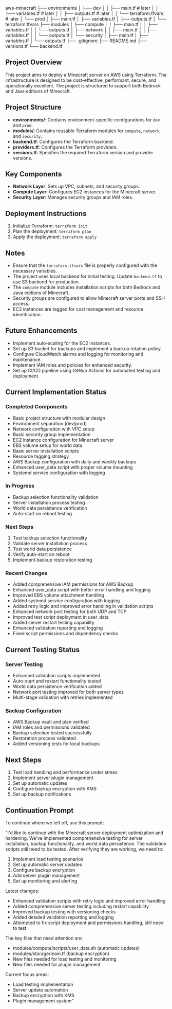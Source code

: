 aws-minecraft
├── environments
│   ├── dev
│   │   ├── main.tf # later
│   │   ├── variables.tf # later
│   │   ├── outputs.tf # later
│   │   └── terraform.tfvars # later
│   └── prod
│       ├── main.tf
│       ├── variables.tf
│       ├── outputs.tf
│       └── terraform.tfvars
├── modules
│   ├── compute
│   │   ├── main.tf
│   │   ├── variables.tf
│   │   └── outputs.tf
│   ├── network
│   │   ├── main.tf
│   │   ├── variables.tf
│   │   └── outputs.tf
│   └── security
│       ├── main.tf
│       ├── variables.tf
│       └── outputs.tf
├── .gitignore
├── README.md
├── versions.tf
└── backend.tf

## Project Overview

This project aims to deploy a Minecraft server on AWS using Terraform. The infrastructure is designed to be cost-effective, performant, secure, and operationally excellent. The project is structured to support both Bedrock and Java editions of Minecraft.

## Project Structure

- **environments/**: Contains environment-specific configurations for `dev` and `prod`.
- **modules/**: Contains reusable Terraform modules for `compute`, `network`, and `security`.
- **backend.tf**: Configures the Terraform backend.
- **providers.tf**: Configures the Terraform providers.
- **versions.tf**: Specifies the required Terraform version and provider versions.

## Key Components

- **Network Layer**: Sets up VPC, subnets, and security groups.
- **Compute Layer**: Configures EC2 instances for the Minecraft server.
- **Security Layer**: Manages security groups and IAM roles.

## Deployment Instructions

1. Initialize Terraform: `terraform init`
2. Plan the deployment: `terraform plan`
3. Apply the deployment: `terraform apply`

## Notes

- Ensure that the `terraform.tfvars` file is properly configured with the necessary variables.
- The project uses local backend for initial testing. Update `backend.tf` to use S3 backend for production.
- The `compute` module includes installation scripts for both Bedrock and Java editions of Minecraft.
- Security groups are configured to allow Minecraft server ports and SSH access.
- EC2 instances are tagged for cost management and resource identification.

## Future Enhancements

- Implement auto-scaling for the EC2 instances.
- Set up S3 bucket for backups and implement a backup rotation policy.
- Configure CloudWatch alarms and logging for monitoring and maintenance.
- Implement IAM roles and policies for enhanced security.
- Set up CI/CD pipeline using GitHub Actions for automated testing and deployment.

## Current Implementation Status

### Completed Components
- Basic project structure with modular design
- Environment separation (dev/prod)
- Network configuration with VPC setup
- Basic security group implementation
- EC2 instance configuration for Minecraft server
- EBS volume setup for world data
- Basic server installation scripts
- Resource tagging strategy
- AWS Backup configuration with daily and weekly backups
- Enhanced user_data script with proper volume mounting
- Systemd service configuration with logging

### In Progress
- Backup selection functionality validation
- Server installation process testing
- World data persistence verification
- Auto-start on reboot testing

### Next Steps
1. Test backup selection functionality
2. Validate server installation process
3. Test world data persistence
4. Verify auto-start on reboot
5. Implement backup restoration testing

### Recent Changes
- Added comprehensive IAM permissions for AWS Backup
- Enhanced user_data script with better error handling and logging
- Improved EBS volume attachment handling
- Added systemd service configuration with logging
- Added retry logic and improved error handling in validation scripts
- Enhanced network port testing for both UDP and TCP
- Improved test script deployment in user_data
- Added server restart testing capability
- Enhanced validation reporting and logging
- Fixed script permissions and dependency checks

## Current Testing Status

### Server Testing
- Enhanced validation scripts implemented
- Auto-start and restart functionality tested
- World data persistence verification added
- Network port testing improved for both server types
- Multi-stage validation with retries implemented

### Backup Configuration
- AWS Backup vault and plan verified
- IAM roles and permissions validated
- Backup selection tested successfully
- Restoration process validated
- Added versioning tests for local backups

## Next Steps
1. Test load handling and performance under stress
2. Implement server plugin management
3. Set up automatic updates
4. Configure backup encryption with KMS
5. Set up backup notifications

## Continuation Prompt
To continue where we left off, use this prompt:

"I'd like to continue with the Minecraft server deployment optimization and hardening. We've implemented comprehensive testing for server installation, backup functionality, and world data persistence. The validation scripts still need to be tested. After verifying they are working, we need to:
1. Implement load testing scenarios
2. Set up automatic server updates
3. Configure backup encryption
4. Add server plugin management
5. Set up monitoring and alerting

Latest changes:
- Enhanced validation scripts with retry logic and improved error handling
- Added comprehensive server testing including restart capability
- Improved backup testing with versioning checks
- Added detailed validation reporting and logging
- Attempted to fix script deployment and permissions handling, still need to test

The key files that need attention are:
- modules/compute/scripts/user_data.sh (automatic updates)
- modules/storage/main.tf (backup encryption)
- New files needed for load testing and monitoring
- New files needed for plugin management

Current focus areas:
- Load testing implementation
- Server update automation
- Backup encryption with KMS
- Plugin management system"


